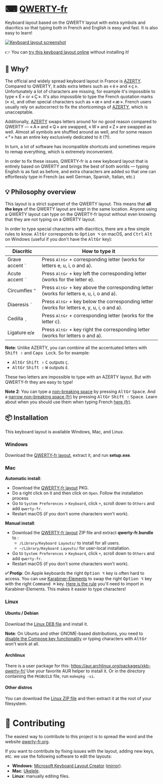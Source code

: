 # ⌨ [QWERTY-fr](https://qwerty-fr.org/)

Keyboard layout based on the QWERTY layout with extra symbols and diacritics so that typing both in French and English is easy and fast. It is also easy to learn!

[![Keyboard layout screenshot](qwerty-fr-keymap.png)](https://qwerty-fr.org)

👉 You can [try this keyboard layout online](https://qwerty-fr.org) without installing it!

## 💭 Why?

The official and widely spread keyboard layout in France is [AZERTY](https://upload.wikimedia.org/wikipedia/commons/b/b9/KB_France.svg). Compared to QWERTY, it adds extra letters such as « é » and « ç ». Unfortunately a lot of characters are missing, for example it's impossible to type « É » or « Ç ». It's also impossible to type the French quotation marks (« »), and other special characters such as « œ » and « æ ». French users usually rely on autocorrect to fix the shortcomings of [AZERTY](https://upload.wikimedia.org/wikipedia/commons/b/b9/KB_France.svg), which is unacceptable.

Additionally, [AZERTY](https://upload.wikimedia.org/wikipedia/commons/b/b9/KB_France.svg) swaps letters around for no good reason compared to QWERTY — « A » and « Q » are swapped, « W » and « Z » are swapped as well. Almost all symbols are shuffled around as well, and for some reason « ² » has an entire key exclusively dedicated to it (?!).

In turn, a lot of software has incompatible shortcuts and sometimes require to remap everything, which is extremely inconvenient.

In order to fix these issues, QWERTY-fr is a new keyboard layout that is entirely based on QWERTY and brings the best of both worlds — typing English is as fast as before, and extra characters are added so that one can effortlessly type in French (as well German, Spanish, Italian, etc.)


## 💡 Philosophy overview

This layout is a strict superset of the QWERTY layout. This means that **all the keys** of the QWERTY layout are kept in the same location. Anyone using a QWERTY layout can type on the QWERTY-fr layout without even knowing that they are not typing on a QWERTY layout.

In order to type special characters with diacritics, there are a few simple rules to know. <kbd>AltGr</kbd> corresponds to <kbd>Option ⌥</kbd> on macOS, and <kbd>Ctrl</kbd> <kbd>Alt</kbd> on Windows (useful if you don't have the <kbd>AltGr</kbd> key):

| Diacritic                              | How to type it                                                                                        |
|----------------------------------------|-------------------------------------------------------------------------------------------------------|
| Grave accent <code>`</code>            | Press <kbd>AltGr</kbd> + corresponding letter (works for letters e, u, i, o and a).                   |
| Acute accent <code>´</code>            | Press <kbd>AltGr</kbd> + key left the corresponding letter (works for the letter e).                  |
| Circumflex <code>^</code>              | Press <kbd>AltGr</kbd> + key above the corresponding letter (works for letters e, u, i, o and a).  |
| Diaeresis <code>¨</code>               | Press <kbd>AltGr</kbd> + key below the corresponding letter (works for letters e, y, u, i, o and a). |
| Cedilla <code>¸</code>                 | Press <kbd>AltGr</kbd> + corresponding letter (works for the letter c).                               |
| Ligature <code>œ</code>/<code>æ</code> | Press <kbd>AltGr</kbd> + key right the corresponding letter (works for letters o and a).              |


**Note**: Unlike AZERTY, you can combine all the accentuated letters with <kbd>Shift ⇧</kbd> and <kbd>Caps Lock</kbd>. So for example:
- <kbd>AltGr</kbd> <kbd>Shift ⇧</kbd> <kbd>C</kbd> outputs `Ç`.
- <kbd>AltGr</kbd> <kbd>Shift ⇧</kbd> <kbd>W</kbd> outputs `É`.

These two letters are impossible to type with an AZERTY layout. But with QWERTY-fr they are easy to type!


**Note 2**: You can type a [non-breaking space](https://en.wikipedia.org/wiki/Non-breaking_space) by pressing <kbd>AltGr</kbd> <kbd>Space</kbd>. And a [narrow non-breaking space (fr)](https://fr.wikipedia.org/wiki/Espace_fine_ins%C3%A9cable) by pressing <kbd>AltGr</kbd> <kbd>Shift ⇧</kbd> <kbd>Space</kbd>. Learn about when you should use them when typing French [here (fr)](https://typographisme.net/post/Les-espaces-typographiques-et-le-web).

## 📦 Installation

This keyboard layout is available Windows, Mac, and Linux.

### Windows

Download the [QWERTY-fr layout](https://github.com/qwerty-fr/qwerty-fr/releases/latest), extract it, and run **setup.exe**.

### Mac

**Automatic install**:

- Download the [QWERTY-fr layout](https://github.com/qwerty-fr/qwerty-fr/releases/latest) PKG.
- Do a right click on it and then click on `Open`. Follow the installation process
- Go to `System Preferences` > `Keyboard`, click `+`, scroll down to `Others` and add `qwerty-fr`.
- Restart macOS (if you don't some characters won't work).

**Manual install**:

- Download the [QWERTY-fr layout](https://github.com/qwerty-fr/qwerty-fr/releases/latest) ZIP file and extract **qwerty-fr.bundle** to :
  - `/Library/Keyboard Layouts/` to install for all users.
  - `~/Library/Keyboard Layouts/` for user-local installation.
- Go to `System Preferences` > `Keyboard`, click `+`, scroll down to `Others` and add `qwerty-fr`.
- Restart macOS (if you don't some characters won't work).

**✅ Protip**: On Apple keyboards the right <kbd>Option ⌥</kbd> key is often hard to access. You can use [Karabiner-Elements](https://pqrs.org/osx/karabiner/) to swap the right <kbd>Option ⌥</kbd> key with the right <kbd>Command ⌘</kbd> key. [Here is the rule](https://ke-complex-modifications.pqrs.org/#swap_right_cmd_with_right_option) you'll need to import in Karabiner-Elements. This makes it easier to type characters!

### Linux

#### Ubuntu / Debian

Download the [Linux DEB file](https://github.com/qwerty-fr/qwerty-fr/releases/latest) and install it.

**Note**: On Ubuntu and other GNOME-based distributions, you need to [disable the Compose key functionality](https://askubuntu.com/a/1028964) or typing characters with <kbd>AltGr</kbd> won't work at all.

#### Archlinux

There is a user package for this: https://aur.archlinux.org/packages/xkb-qwerty-fr/
Use your favorite AUR helper to install it. Or in the directory containing the `PKGBUILD` file, run `makepkg -si`.

#### Other distros

You can download the [Linux ZIP file](https://github.com/qwerty-fr/qwerty-fr/releases/latest) and then extract it at the root of your filesystem.

# 🤝 Contributing

The easiest way to contribute to this project is to spread the word and the website [qwerty-fr.org](https://qwerty-fr.org).

If you want to contribute by fixing issues with the layout, adding new keys, etc. we use the following software to edit the layouts:
- **Windows**: [Microsoft Keyboard Layout Creator](https://www.microsoft.com/en-us/download/details.aspx?id=102134) ([mirror](https://web.archive.org/web/20200802184038/https://download.microsoft.com/download/1/1/8/118aedd2-152c-453f-bac9-5dd8fb310870/MSKLC.exe)).
- **Mac**: [Ukelele](https://software.sil.org/ukelele/).
- **Linux**: manually editing files.
